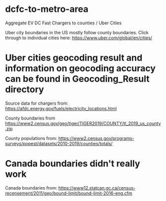 # dcfc-to-metro-area
Aggregate EV DC Fast Chargers to counties / Uber Cities

Uber city boundaries in the US mostly follow county boundaries. Click through to individual cities here: https://www.uber.com/global/en/cities/

# Uber cities geocoding result and information on geocoding accuracy can be found in Geocoding_Result directory

Source data for chargers from: https://afdc.energy.gov/fuels/electricity_locations.html

County boundaries from https://www2.census.gov/geo/tiger/TIGER2019/COUNTY/tl_2019_us_county.zip

County populations from: https://www2.census.gov/programs-surveys/popest/datasets/2010-2019/counties/totals/

# Canada boundaries didn't really work
Canada boundaries from: https://www12.statcan.gc.ca/census-recensement/2011/geo/bound-limit/bound-limit-2016-eng.cfm


